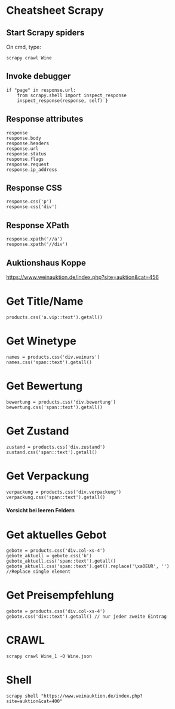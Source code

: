 # Cheatsheet Scrapy

## Start Scrapy spiders
On cmd, type:

```scrapy crawl Wine```


## Invoke debugger
    if "page" in response.url:
        from scrapy.shell import inspect_response
        inspect_response(response, self) }

## Response attributes
```
response
response.body
response.headers
response.url
response.status
response.flags
response.request
response.ip_address
```
## Response CSS
```
response.css('p')
response.css('div')
```
## Response XPath
```
response.xpath('//a')
response.xpath('//div')
```

## Auktionshaus Koppe
https://www.weinauktion.de/index.php?site=auktion&cat=456
# Get Title/Name 
```
products.css('a.vip::text').getall()
```
# Get Winetype
```
names = products.css('div.weinurs')
names.css('span::text').getall()
```
# Get Bewertung
```
bewertung = products.css('div.bewertung')
bewertung.css('span::text').getall()
```
# Get Zustand
```
zustand = products.css('div.zustand')
zustand.css('span::text').getall()
```
# Get Verpackung
```
verpackung = products.css('div.verpackung')
verpackung.css('span::text').getall() 
```
#### Vorsicht bei leeren Feldern

# Get aktuelles Gebot
```
gebote = products.css('div.col-xs-4')
gebote_aktuell = gebote.css('b')
gebote_aktuell.css('span::text').getall()
gebote_aktuell.css('span::text').get().replace('\xa0EUR', '') //Replace single element
```

# Get Preisempfehlung
```
gebote = products.css('div.col-xs-4')
gebote.css('div::text').getall() // nur jeder zweite Eintrag
```

# CRAWL
```
scrapy crawl Wine_1 -O Wine.json
```

# Shell
```
scrapy shell "https://www.weinauktion.de/index.php?site=auktion&cat=400"
```
